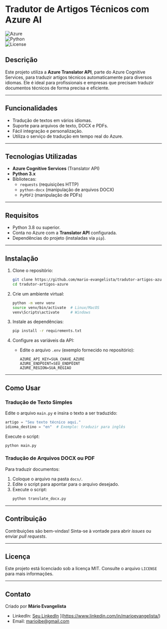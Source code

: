 # **Tradutor de Artigos Técnicos com Azure AI**

![Azure](https://img.shields.io/badge/Azure-Translator-blue)  
![Python](https://img.shields.io/badge/Python-3.x-blue)  
![License](https://img.shields.io/badge/license-MIT-green)

## **Descrição**
Este projeto utiliza a **Azure Translator API**, parte do Azure Cognitive Services, para traduzir artigos técnicos automaticamente para diversos idiomas. Ele é ideal para profissionais e empresas que precisam traduzir documentos técnicos de forma precisa e eficiente.

---

## **Funcionalidades**
- Tradução de textos em vários idiomas.
- Suporte para arquivos de texto, DOCX e PDFs.
- Fácil integração e personalização.
- Utiliza o serviço de tradução em tempo real do Azure.

---

## **Tecnologias Utilizadas**
- **Azure Cognitive Services** (Translator API)
- **Python 3.x**
- Bibliotecas:
  - `requests` (requisições HTTP)
  - `python-docx` (manipulação de arquivos DOCX)
  - `PyPDF2` (manipulação de PDFs)

---

## **Requisitos**
- Python 3.8 ou superior.
- Conta no Azure com a **Translator API** configurada.
- Dependências do projeto (instaladas via `pip`).

---

## **Instalação**

1. Clone o repositório:
   ```bash
   git clone https://github.com/mario-evangelista/tradutor-artigos-azure.git
   cd tradutor-artigos-azure
   ```

2. Crie um ambiente virtual:
   ```bash
   python -m venv venv
   source venv/bin/activate  # Linux/MacOS
   venv\Scripts\activate     # Windows
   ```

3. Instale as dependências:
   ```bash
   pip install -r requirements.txt
   ```

4. Configure as variáveis da API:
   - Edite o arquivo `.env` (exemplo fornecido no repositório):
     ```
     AZURE_API_KEY=SUA_CHAVE_AZURE
     AZURE_ENDPOINT=SEU_ENDPOINT
     AZURE_REGION=SUA_REGIAO
     ```

---

## **Como Usar**

### Tradução de Texto Simples
Edite o arquivo `main.py` e insira o texto a ser traduzido:
```python
artigo = "Seu texto técnico aqui."
idioma_destino = "en"  # Exemplo: traduzir para inglês
```
Execute o script:
```bash
python main.py
```

### Tradução de Arquivos DOCX ou PDF
Para traduzir documentos:
1. Coloque o arquivo na pasta `docs/`.
2. Edite o script para apontar para o arquivo desejado.
3. Execute o script:
   ```bash
   python translate_docx.py
   ```

---

## **Contribuição**
Contribuições são bem-vindas! Sinta-se à vontade para abrir *issues* ou enviar *pull requests*.

---

## **Licença**
Este projeto está licenciado sob a licença MIT. Consulte o arquivo `LICENSE` para mais informações.

---

## **Contato**
Criado por **Mário Evangelista**  
- LinkedIn: [Seu LinkedIn](https://linkedin.com/in/seuusuario) ](https://www.linkedin.com/in/marioevangelista/) 
- Email: mariojbe@gmail.com
